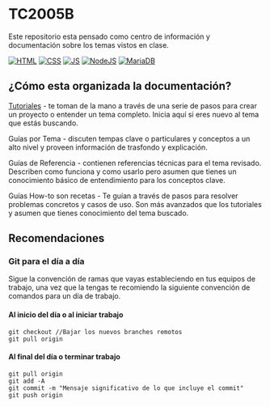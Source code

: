 # TC2005B
Este repositorio esta pensado como centro de información y documentación sobre los temas vistos en clase.

[![HTML](https://img.shields.io/badge/HTML-gray.svg?logo=html5&style=flat)]()
[![CSS](https://img.shields.io/badge/CSS-gray.svg?logo=css3&style=flat)]()
[![JS](https://img.shields.io/badge/javascript-gray.svg?logo=javascript&style=flat)]()
[![NodeJS](https://img.shields.io/badge/NodeJS-gray.svg?logo=node.js&style=flat)]()
[![MariaDB](https://img.shields.io/badge/MariaDB-gray.svg?logo=mariadb&style=flat)]()
</br>

## ¿Cómo esta organizada la documentación?

[Tutoriales](/TUTORIALS.md) - te toman de la mano a través de una serie de pasos para crear un proyecto o entender un tema completo. Inicia aquí si eres nuevo al tema que estás buscando.

Guías por Tema - discuten tempas clave o particulares y conceptos a un alto nivel y proveen información de trasfondo y explicación.

Guías de Referencia - contienen referencias técnicas para el tema revisado. Describen como funciona y como usarlo pero asumen que tienes un conocimiento básico de entendimiento para los conceptos clave.

Guías How-to son recetas - Te guían a través de pasos para resolver problemas concretos y casos de uso. Son más avanzados que los tutoriales y asumen que tienes conocimiento del tema buscado.

## Recomendaciones

### Git para el día a día

Sigue la convención de ramas que vayas estableciendo en tus equipos de trabajo, una vez que la tengas te recomiendo la siguiente convención de comandos para un día de trabajo.

#### Al inicio del día o al iniciar trabajo
```
git checkout //Bajar los nuevos branches remotos
git pull origin
```

#### Al final del día o terminar trabajo
```
git pull origin
git add -A
git commit -m "Mensaje significativo de lo que incluye el commit"
git push origin
```